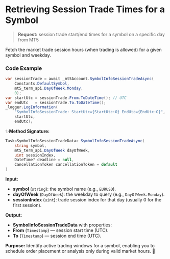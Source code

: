 # Retrieving Session Trade Times for a Symbol

> **Request:** session trade start/end times for a symbol on a specific day from MT5

Fetch the market trade session hours (when trading is allowed) for a given symbol and weekday.

### Code Example

```csharp
var sessionTrade = await _mt5Account.SymbolInfoSessionTradeAsync(
    Constants.DefaultSymbol,
    mt5_term_api.DayOfWeek.Monday,
    0);
var startUtc = sessionTrade.From.ToDateTime(); // UTC
var endUtc   = sessionTrade.To.ToDateTime();
_logger.LogInformation(
    "SymbolInfoSessionTrade: StartUtc={StartUtc:O} EndUtc={EndUtc:O}",
    startUtc,
    endUtc);
```

✨**Method Signature:**
```csharp
Task<SymbolInfoSessionTradeData> SymbolInfoSessionTradeAsync(
    string symbol,
    mt5_term_api.DayOfWeek dayOfWeek,
    uint sessionIndex,
    DateTime? deadline = null,
    CancellationToken cancellationToken = default
)
```

 **Input:**
 * **symbol** (`string`): the symbol name (e.g., `EURUSD`).
  * **dayOfWeek** (`DayOfWeek`): the weekday to query (e.g., `DayOfWeek.Monday`).
  * **sessionIndex** (`uint`): trade session index for that day (usually 0 for the first session).

 **Output:**
* **SymbolInfoSessionTradeData** with properties:
 * **From** (`Timestamp`) — session start time (UTC).
 * **To** (`Timestamp`) — session end time (UTC).

**Purpose:** Identify active trading windows for a symbol, enabling you to schedule order placement or analysis only during valid market hours. 🚀
